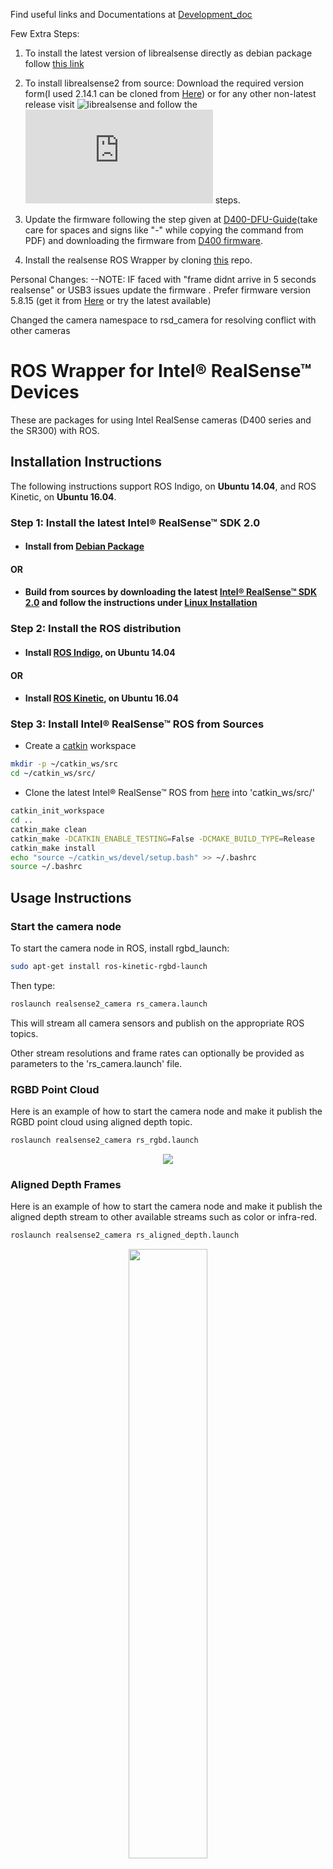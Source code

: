 Find useful links and Documentations at [Development_doc](https://github.com/IntelRealSense/librealsense/tree/development/doc)

Few Extra Steps:
1. To install the latest version of librealsense directly as debian package follow [this link](https://github.com/IntelRealSense/librealsense/blob/development/doc/distribution_linux.md)  


2. To install librealsense2 from source:
Download the required version form(I used 2.14.1 can be cloned from [Here](https://github.com/G-KUMAR/librealsense.git)) or for any other non-latest release visit ![librealsense](https://github.com/IntelRealSense/librealsense/releases) and follow the ![Development doc](https://github.com/IntelRealSense/librealsense/blob/development/doc/installation.md) steps.

3. Update the firmware following the step given at [D400-DFU-Guide](https://www.intel.com/content/dam/support/us/en/documents/emerging-technologies/intel-realsense-technology/Linux-RealSense-D400-DFU-Guide.pdf)(take care for spaces and signs like "-" while copying the command from PDF) and downloading the firmware from [D400 firmware](https://downloadcenter.intel.com/download/28076/Latest-Firmware-for-Intel-RealSense-D400-Product-Family?v=t). 

4. Install the realsense ROS Wrapper by cloning [this](https://github.com/G-KUMAR/realsense) repo.

Personal Changes:
--NOTE: IF faced with "frame didnt arrive in 5 seconds realsense" or USB3 issues update the firmware . Prefer firmware version 5.8.15 (get it from [Here](https://downloadcenter.intel.com/download/27567/Latest-Firmware-for-Intel-RealSense-D400-Product-Family) or try the latest available)

Changed the camera namespace to rsd_camera for resolving conflict with other cameras

# ROS Wrapper for Intel&reg; RealSense&trade; Devices
These are packages for using Intel RealSense cameras (D400 series and the SR300) with ROS.

## Installation Instructions

The following instructions support ROS Indigo, on **Ubuntu 14.04**, and ROS Kinetic, on **Ubuntu 16.04**.

### Step 1: Install the latest Intel&reg; RealSense&trade; SDK 2.0
- #### Install from [Debian Package](https://github.com/IntelRealSense/librealsense/blob/master/doc/distribution_linux.md#installing-the-packages)

#### OR
- #### Build from sources by downloading the latest [Intel&reg; RealSense&trade; SDK 2.0](https://github.com/IntelRealSense/librealsense/releases/latest) and follow the instructions under [Linux Installation](https://github.com/IntelRealSense/librealsense/blob/master/doc/installation.md)

### Step 2: Install the ROS distribution
- #### Install [ROS Indigo](http://wiki.ros.org/indigo/Installation/Ubuntu), on Ubuntu 14.04

#### OR
- #### Install [ROS Kinetic](http://wiki.ros.org/kinetic/Installation/Ubuntu), on Ubuntu 16.04

### Step 3: Install Intel&reg; RealSense&trade; ROS from Sources
- Create a [catkin](http://wiki.ros.org/catkin#Installing_catkin) workspace
```bash
mkdir -p ~/catkin_ws/src
cd ~/catkin_ws/src/
```
- Clone the latest Intel&reg; RealSense&trade; ROS from [here](https://github.com/intel-ros/realsense/releases) into 'catkin_ws/src/'

```bash
catkin_init_workspace 
cd ..
catkin_make clean
catkin_make -DCATKIN_ENABLE_TESTING=False -DCMAKE_BUILD_TYPE=Release
catkin_make install
echo "source ~/catkin_ws/devel/setup.bash" >> ~/.bashrc
source ~/.bashrc
```

## Usage Instructions

### Start the camera node
To start the camera node in ROS, install rgbd_launch:

```bash
sudo apt-get install ros-kinetic-rgbd-launch
```
Then type:

```bash
roslaunch realsense2_camera rs_camera.launch
```

This will stream all camera sensors and publish on the appropriate ROS topics.

Other stream resolutions and frame rates can optionally be provided as parameters to the 'rs_camera.launch' file.

### RGBD Point Cloud
Here is an example of how to start the camera node and make it publish the RGBD point cloud using aligned depth topic.
```bash
roslaunch realsense2_camera rs_rgbd.launch
```
<p align="center"><img src="https://user-images.githubusercontent.com/17433152/35396613-ddcb1d6c-01f5-11e8-8887-4debf178d0cc.gif" /></p>

### Aligned Depth Frames
Here is an example of how to start the camera node and make it publish the aligned depth stream to other available streams such as color or infra-red.
```bash
roslaunch realsense2_camera rs_aligned_depth.launch
```
<p align="center"><img width=50% src="https://user-images.githubusercontent.com/17433152/35343104-6eede0f0-0132-11e8-8866-e6c7524dd079.png" /></p>

### Set Camera Controls Using Dynamic Reconfigure Params
The following command allow to change camera control values using [http://wiki.ros.org/rqt_reconfigure].
```bash
rosrun rqt_reconfigure rqt_reconfigure
```
<p align="center"><img src="https://user-images.githubusercontent.com/17433152/35397261-b4e846ac-01f7-11e8-8512-1e3671b4003b.png" /></p>

### Work with multiple cameras
Here is an example of how to start the camera node and streaming with two cameras using the [rs_multiple_devices.launch](./realsense2_camera/launch/rs_multiple_devices.launch).
```bash
roslaunch realsense2_camera rs_multiple_devices.launch serial_no_camera1:=<serial number of the first camera> serial_no_camera2:=<serial number of the second camera>
```
The camera serial number should be provided to `serial_no_camera1` and `serial_no_camera2` parameters. One way to get the serial number is from the [rs-enumerate-devices](https://github.com/IntelRealSense/librealsense/blob/58d99783cc2781b1026eeed959aa3f7b562b20ca/tools/enumerate-devices/readme.md) tool.


## Packages using RealSense ROS Camera
| Title | Links |
| ----- | ----- |
| ROS Object Analytics | [github](https://github.com/intel/ros_object_analytics) / [ROS Wiki](http://wiki.ros.org/IntelROSProject)

## Known Issues
* This ROS node does not currently support [ROS Lunar Loggerhead](http://wiki.ros.org/lunar).
* This ROS node does not currently work with [ROS 2](https://github.com/ros2/ros2/wiki).
* This ROS node currently does not provide the unit-tests which ensure the proper operation of the camera.  Future versions of the node will provide ROS compatible unit-tests.

## License
Copyright 2018 Intel Corporation

Licensed under the Apache License, Version 2.0 (the "License");
you may not use this project except in compliance with the License.
You may obtain a copy of the License at

    http://www.apache.org/licenses/LICENSE-2.0

Unless required by applicable law or agreed to in writing, software
distributed under the License is distributed on an "AS IS" BASIS,
WITHOUT WARRANTIES OR CONDITIONS OF ANY KIND, either express or implied.
See the License for the specific language governing permissions and
limitations under the License.

**Other names and brands may be claimed as the property of others*
